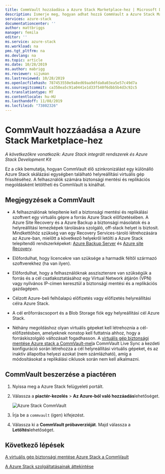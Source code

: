 ```yaml
---
title: CommVault hozzáadása a Azure Stack Marketplace-hez | Microsoft Docs
description: Ismerje meg, hogyan adhat hozzá CommVault a Azure Stack Marketplace-hez.
services: azure-stack
documentationcenter: ''
author: mattbriggs
manager: femila
editor: ''
ms.service: azure-stack
ms.workload: na
pms.tgt_pltfrm: na
ms.devlang: na
ms.topic: article
ms.date: 10/28/2019
ms.author: mabrigg
ms.reviewer: sijuman
ms.lastreviewed: 10/28/2019
ms.openlocfilehash: 787453550e9a8ed69aa9dfda0a03ea5e57c49d7a
ms.sourcegitcommit: ca358ea5c91a0441e1d33f540f6dbb5b4d3c92c5
ms.translationtype: MT
ms.contentlocale: hu-HU
ms.lasthandoff: 11/08/2019
ms.locfileid: "73802326"
---
```

# <a name="add-commvault-to-the-azure-stack-marketplace"></a>CommVault hozzáadása a Azure Stack Marketplace-hez

*A következőkre vonatkozik: Azure Stack integrált rendszerek és Azure Stack Development Kit*

Ez a cikk bemutatja, hogyan CommVault élő szinkronizálást egy különálló Azure Stack skálázási egységben található helyreállítási virtuális gép frissítéséhez. A felhasználók számára biztonsági mentési és replikációs megoldásként letöltheti és CommVault is kínálhat. 

## <a name="notes-for-commvault"></a>Megjegyzések a CommVault

- A felhasználónak telepítenie kell a biztonsági mentési és replikálási szoftvert egy virtuális gépre a forrás Azure Stack előfizetésében. A Azure Site Recovery és a Azure Backup a biztonsági másolatok és a helyreállítási lemezképek tárolására szolgáló, off-stack helyet is biztosít. Mindkettőhöz szükség van egy Recovery Services-tároló létrehozására az Azure-ban, mielőtt a következő helyekről letölti a Azure Stack telepítendő rendszerképeket: [Azure Backup Server](https://go.microsoft.com/fwLink/?LinkId=626082&clcid=0x0409) és [Azure site Recovery](https://aka.ms/unifiedinstaller_eus).  
    
- Előfordulhat, hogy licencekre van szüksége a harmadik féltől származó szoftverekhez (ha van ilyen).
- Előfordulhat, hogy a felhasználóknak asszisztensre van szükségük a forrás és a cél csatlakoztatásához egy Virtual Network átjárón (VPN) vagy nyilvános IP-címen keresztül a biztonsági mentési és a replikációs gazdagépen.
- Célzott Azure-beli felhőalapú előfizetés vagy előfizetés helyreállítási célra Azure Stack.
- A cél erőforráscsoport és a Blob Storage fiók egy helyreállítási cél Azure Stack.
- Néhány megoldáshoz olyan virtuális gépeket kell létrehoznia a cél-előfizetésben, amelyeknek nonstop kell futtatnia ahhoz, hogy a forráskiszolgáló változásait fogadhasson. A [virtuális gép biztonsági mentése Azure stack a CommVault-mel](../user/azure-stack-network-howto-backup-commvault.md)a CommVault Live Sync a kezdeti konfiguráció során létrehozza a cél helyreállítási virtuális gépeket, és az inaktív állapotba helyezi azokat (nem számlázható), amíg a módosításokat a replikálási ciklusok során nem kell alkalmazni.


## <a name="get-commvault-for-your-marketplace"></a>CommVault beszerzése a piactéren

1. Nyissa meg a Azure Stack felügyeleti portált.
2. Válassza a **piactér-kezelés** > **Az Azure-ból való hozzáadás**lehetőséget.

    ![Azure Stack CommVault](./media/azure-stack-network-offer-backup-commvault/get-commvault-for-marketplace.png)

3. Írja be a `commvault` (igen) kifejezést.
4. Válassza ki a **CommVault próbaverzióját**. Majd válassza a **Letöltés**lehetőséget.


## <a name="next-steps"></a>Következő lépések

[A virtuális gép biztonsági mentése Azure Stack a CommVault](../user/azure-stack-network-howto-backup-commvault.md)

[A Azure Stack szolgáltatásainak áttekintése](service-plan-offer-subscription-overview.md)
